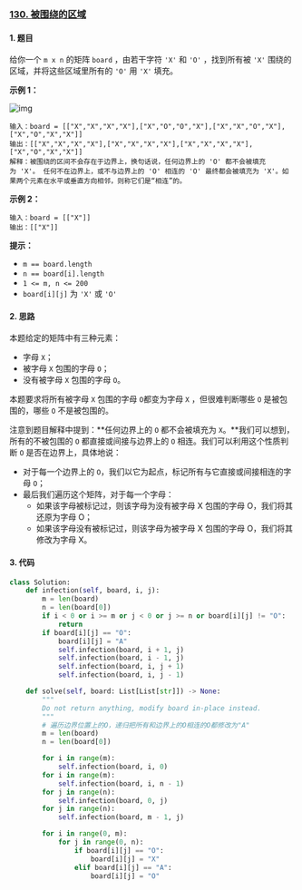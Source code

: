 ### [130. 被围绕的区域](https://leetcode-cn.com/problems/surrounded-regions/)

#### 1. 题目

给你一个 `m x n` 的矩阵 `board` ，由若干字符 `'X'` 和 `'O'` ，找到所有被 `'X'` 围绕的区域，并将这些区域里所有的 `'O'` 用 `'X'` 填充。

**示例 1：**

![img](https://assets.leetcode.com/uploads/2021/02/19/xogrid.jpg)

```
输入：board = [["X","X","X","X"],["X","O","O","X"],["X","X","O","X"],["X","O","X","X"]]
输出：[["X","X","X","X"],["X","X","X","X"],["X","X","X","X"],["X","O","X","X"]]
解释：被围绕的区间不会存在于边界上，换句话说，任何边界上的 'O' 都不会被填充为 'X'。 任何不在边界上，或不与边界上的 'O' 相连的 'O' 最终都会被填充为 'X'。如果两个元素在水平或垂直方向相邻，则称它们是“相连”的。
```

**示例 2：**

```
输入：board = [["X"]]
输出：[["X"]]
```

**提示：**

- `m == board.length`
- `n == board[i].length`
- `1 <= m, n <= 200`
- `board[i][j]` 为 `'X'` 或 `'O'`

#### 2. 思路

本题给定的矩阵中有三种元素：

- 字母 `X`；
- 被字母 `X` 包围的字母 `O`；
- 没有被字母 `X` 包围的字母 `O`。

本题要求将所有被字母 `X` 包围的字母 `O`都变为字母 `X` ，但很难判断哪些 `O` 是被包围的，哪些 `O` 不是被包围的。

注意到题目解释中提到：**任何边界上的 `O` 都不会被填充为 `X`。**我们可以想到，所有的不被包围的 `O` 都直接或间接与边界上的 `O` 相连。我们可以利用这个性质判断 `O` 是否在边界上，具体地说：

- 对于每一个边界上的 `O`，我们以它为起点，标记所有与它直接或间接相连的字母 `O`；
- 最后我们遍历这个矩阵，对于每一个字母：
  - 如果该字母被标记过，则该字母为没有被字母 X 包围的字母 O，我们将其还原为字母 O；
  - 如果该字母没有被标记过，则该字母为被字母 X 包围的字母 O，我们将其修改为字母 X。

#### 3. 代码

```python
class Solution:
    def infection(self, board, i, j):
        m = len(board)
        n = len(board[0])
        if i < 0 or i >= m or j < 0 or j >= n or board[i][j] != "O":
            return
        if board[i][j] == "O":
            board[i][j] = "A"
            self.infection(board, i + 1, j)
            self.infection(board, i - 1, j)
            self.infection(board, i, j + 1)
            self.infection(board, i, j - 1)

    def solve(self, board: List[List[str]]) -> None:
        """
        Do not return anything, modify board in-place instead.
        """
        # 遍历边界位置上的O，递归把所有和边界上的O相连的O都修改为"A"
        m = len(board)
        n = len(board[0])

        for i in range(m):
            self.infection(board, i, 0)
        for i in range(m):
            self.infection(board, i, n - 1)
        for j in range(n):
            self.infection(board, 0, j)
        for j in range(n):
            self.infection(board, m - 1, j)

        for i in range(0, m):
            for j in range(0, n):
                if board[i][j] == "O":
                    board[i][j] = "X"
                elif board[i][j] == "A":
                    board[i][j] = "O"

```

